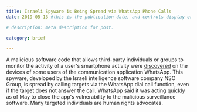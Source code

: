 ```yaml
---
title: Israeli Spyware is Being Spread via WhatsApp Phone Calls
date: 2019-05-13 #this is the publication date, and controls display order.

# description: meta description for post.

category: brief

---
```


A malicious software code that allows third-party individuals or groups to monitor the activity of a user's smartphone activity were [discovered][link] on the devices of some users of the communication application WhatsApp. This spyware, developed by the Israeli intelligence software company NSO Group, is spread by calling targets via the WhatsApp dial call function, even if the target does not answer the call. WhatsApp said it was acting quickly as of May to close the app's vulnerability to the malicious surveillance software. Many targeted individuals are human rights advocates.

[link]: https://www.ft.com/content/4da1117e-756c-11e9-be7d-6d846537acab